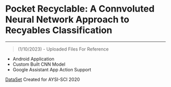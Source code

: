 # Pocket Recyclable: A Connvoluted Neural Network Approach to Recyables Classification
---
> (1/10/2023) - Uploaded Files For Reference
* Android Application
* Custom Built CNN Model
* Google Assistant App Action Support

[DataSet](https://github.com/garythung/trashnet)
Created for AYSI-SCI 2020
 


